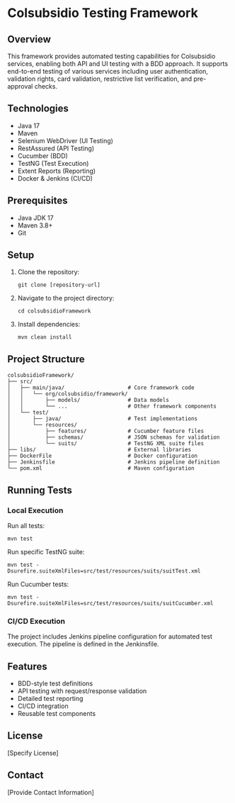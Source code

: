 # Colsubsidio Testing Framework

## Overview
This framework provides automated testing capabilities for Colsubsidio services, enabling both API and UI testing with a BDD approach. It supports end-to-end testing of various services including user authentication, validation rights, card validation, restrictive list verification, and pre-approval checks.

## Technologies
- Java 17
- Maven
- Selenium WebDriver (UI Testing)
- RestAssured (API Testing)
- Cucumber (BDD)
- TestNG (Test Execution)
- Extent Reports (Reporting)
- Docker & Jenkins (CI/CD)

## Prerequisites
- Java JDK 17
- Maven 3.8+
- Git

## Setup
1. Clone the repository:
   ```
   git clone [repository-url]
   ```

2. Navigate to the project directory:
   ```
   cd colsubsidioFramework
   ```

3. Install dependencies:
   ```
   mvn clean install
   ```

## Project Structure
```
colsubsidioFramework/
├── src/
│   ├── main/java/                    # Core framework code
│   │   └── org/colsubsidio/framework/
│   │       ├── models/               # Data models
│   │       └── ...                   # Other framework components
│   └── test/
│       ├── java/                     # Test implementations
│       └── resources/
│           ├── features/             # Cucumber feature files
│           ├── schemas/              # JSON schemas for validation
│           └── suits/                # TestNG XML suite files
├── libs/                             # External libraries
├── DockerFile                        # Docker configuration
├── Jenkinsfile                       # Jenkins pipeline definition
└── pom.xml                           # Maven configuration
```

## Running Tests
### Local Execution
Run all tests:
```
mvn test
```

Run specific TestNG suite:
```
mvn test -Dsurefire.suiteXmlFiles=src/test/resources/suits/suitTest.xml
```

Run Cucumber tests:
```
mvn test -Dsurefire.suiteXmlFiles=src/test/resources/suits/suitCucumber.xml
```

### CI/CD Execution
The project includes Jenkins pipeline configuration for automated test execution. The pipeline is defined in the Jenkinsfile.

## Features
- BDD-style test definitions
- API testing with request/response validation
- Detailed test reporting
- CI/CD integration
- Reusable test components

## License
[Specify License]

## Contact
[Provide Contact Information]